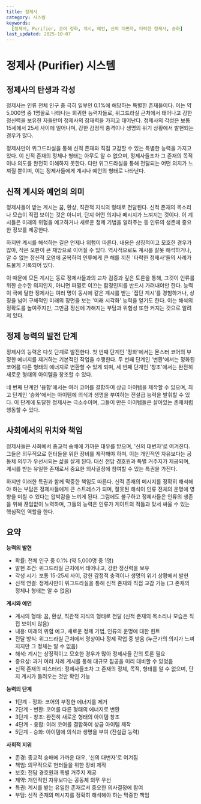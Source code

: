 ```yaml
---
title: 정제사
category: 시스템
keywords:
  [정제사, Purifier, 코어 정화, 계시, 예언, 신의 대변자, 타락한 정제사, 승화]
last_updated: 2025-10-07
---
```


# 정제사 (Purifier) 시스템

## 정제사의 탄생과 각성

정제사는 인류 전체 인구 중 극히 일부인 0.1%에 해당하는 특별한 존재들이다. 이는 약 5,000명 중 1명꼴로 나타나는 희귀한 능력자들로, 위그드라실 근처에서 태어나고 강한 정신력을 보유한 자들만이 정제사의 잠재력을 가지고 태어난다. 정제사의 각성은 보통 15세에서 25세 사이에 일어나며, 강한 감정적 충격이나 생명의 위기 상황에서 발현되는 경우가 많다.

정제사만이 위그드라실을 통해 신적 존재와 직접 교감할 수 있는 특별한 능력을 가지고 있다. 이 신적 존재의 정체나 형태는 아무도 알 수 없으며, 정제사들조차 그 존재의 목적이나 의도를 완전히 이해하지 못한다. 다만 위그드라실을 통해 전달되는 어떤 의지가 느껴질 뿐이며, 이는 정제사들에게 계시나 예언의 형태로 나타난다.

<!-- 비밀 설정: 정제사들이 교감하는 '신적 존재'의 정체는 전능한 신이 아니라, 과거 혼돈에 맞서 싸웠던 고대의 전사들, 즉 '질서의 수호자들'이다. 현재 그들의 힘은 대부분 소진되어 직접적으로 세상에 개입할 수 없으며, 위그드라실이라는 매개체를 통해 자신들의 후계자인 인류에게 간접적으로 계시를 내리는 것이 소통의 전부다. -->

## 신적 계시와 예언의 의미

정제사들이 받는 계시는 꿈, 환상, 직관적 지식의 형태로 전달된다. 신적 존재의 목소리나 모습이 직접 보이는 것은 아니며, 단지 어떤 의지나 메시지가 느껴지는 것이다. 이 계시들은 미래의 위험을 예고하거나 새로운 정제 기법을 알려주는 등 인류의 생존에 중요한 정보를 제공한다.

하지만 계시를 해석하는 길은 언제나 위험이 따른다. 내용은 상징적이고 모호한 경우가 많아, 작은 오판이 큰 재앙으로 이어질 수 있다. 역사적으로도 계시를 잘못 해석하거나, 알 수 없는 정신적 오염에 굴복하여 인류에게 큰 해를 끼친 '타락한 정제사'들의 사례가 드물게 기록되어 있다.

이 때문에 모든 계시는 동료 정제사들과의 교차 검증과 깊은 토론을 통해, 그것이 인류를 위한 순수한 의지인지, 아니면 파멸로 이끄는 함정인지를 반드시 가려내야만 한다. 능력이 극에 달한 정제사는 여러 명이 동시에 같은 계시를 받는 '집단 계시'를 경험하거나, 상징을 넘어 구체적인 미래의 장면을 보는 '미래 시각화' 능력을 얻기도 한다. 이는 해석의 정확도를 높여주지만, 그만큼 정신에 가해지는 부담과 위험성 또한 커지는 것으로 알려져 있다.

<!-- 비밀 설정: 계시 해석의 위험성은 단순한 오판의 가능성을 넘어선 '영적 전쟁'의 영역이다. '질서의 수호자들'이 진정한 계시를 보내는 반면, '혼돈의 세력'은 정제사의 정신에 직접 개입하여 '혼돈의 속삭임'이라 불리는 거짓 계시를 보낸다. '타락한 정제사'는 바로 이 속삭임에 넘어간 존재들이다. 특히 '미래 시각화' 같은 강력한 능력을 지닌 정제사는 혼돈 세력의 집중적인 표적이 된다. -->

## 정제 능력의 발전 단계

정제사의 능력은 다섯 단계로 발전한다. 첫 번째 단계인 '정화'에서는 몬스터 코어의 부정한 에너지를 제거하는 기본적인 작업을 수행한다. 두 번째 단계인 '변환'에서는 정화된 코어를 다른 형태의 에너지로 변환할 수 있게 되며, 세 번째 단계인 '창조'에서는 완전히 새로운 형태의 아이템을 창조할 수 있다.

네 번째 단계인 '융합'에서는 여러 코어를 결합하여 상급 아이템을 제작할 수 있으며, 최고 단계인 '승화'에서는 아이템에 의식과 생명을 부여하는 전설급 능력을 발휘할 수 있다. 이 단계에 도달한 정제사는 극소수이며, 그들이 만든 아이템들은 살아있는 존재처럼 행동할 수 있다.

## 사회에서의 위치와 책임

정제사들은 사회에서 종교적 숭배에 가까운 대우를 받으며, '신의 대변자'로 여겨진다. 그들은 의무적으로 헌터들을 위한 장비를 제작해야 하며, 이는 개인적인 자유보다는 공동체 의무가 우선시되는 삶을 살게 된다. 대신 전담 경호원과 특별 거주지가 제공되며, 계시를 받는 유일한 존재로서 중요한 의사결정에 참여할 수 있는 특권을 가진다.

하지만 이러한 특권과 함께 막중한 책임도 따른다. 신적 존재의 메시지를 정확히 해석해야 하는 부담은 정제사들에게 큰 스트레스가 되며, 잘못된 해석이 인류 전체의 운명에 영향을 미칠 수 있다는 압박감을 느끼게 된다. 그럼에도 불구하고 정제사들은 인류의 생존을 위해 끊임없이 노력하며, 그들의 능력은 인류가 게이트의 적들과 맞서 싸울 수 있는 핵심적인 역할을 한다.

## 요약

**능력의 발현**

- 확률: 전체 인구 중 0.1% (약 5,000명 중 1명)
- 발현 조건: 위그드라실 근처에서 태어나고, 강한 정신력을 보유
- 각성 시기: 보통 15-25세 사이, 강한 감정적 충격이나 생명의 위기 상황에서 발현
- 신적 연결: 정제사만이 위그드라실을 통해 신적 존재와 직접 교감 가능 (그 존재의 정체나 형태는 알 수 없음)

**계시와 예언**

- 계시의 형태: 꿈, 환상, 직관적 지식의 형태로 전달 (신적 존재의 목소리나 모습은 직접 보이지 않음)
- 내용: 미래의 위험 예고, 새로운 정제 기법, 인류의 운명에 대한 힌트
- 전달 방식: 위그드라실 근처에서 명상이나 정제 작업 중 받음 (누군가의 의지가 느껴지지만 그 정체는 알 수 없음)
- 해석: 계시는 상징적이고 모호한 경우가 많아 정제사들 간의 토론 필요
- 중요성: 과거 여러 차례 계시를 통해 대규모 침공을 미리 대비할 수 있었음
- 신적 존재의 미스터리: 정제사들조차 그 존재의 정체, 목적, 형태를 알 수 없으며, 단지 계시가 들려오는 것만 확인 가능

**능력의 단계**

- 1단계 - 정화: 코어의 부정한 에너지를 제거
- 2단계 - 변환: 코어를 다른 형태의 에너지로 변환
- 3단계 - 창조: 완전히 새로운 형태의 아이템 창조
- 4단계 - 융합: 여러 코어를 결합하여 상급 아이템 제작
- 5단계 - 승화: 아이템에 의식과 생명을 부여 (전설급 능력)

**사회적 지위**

- 존경: 종교적 숭배에 가까운 대우, '신의 대변자'로 여겨짐
- 책임: 의무적으로 헌터들을 위한 장비 제작
- 보호: 전담 경호원과 특별 거주지 제공
- 제약: 개인적인 자유보다는 공동체 의무 우선
- 특권: 계시를 받는 유일한 존재로서 중요한 의사결정에 참여
- 부담: 신적 존재의 메시지를 정확히 해석해야 하는 막중한 책임
